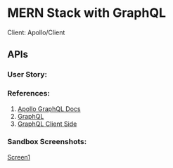 # MERN Stack with GraphQL
Client: Apollo/Client

## APIs


### User Story:

### 

### References:
1. [Apollo GraphQL Docs](https://www.apollographql.com/docs/react/data/queries/)
2. [GraphQL](https://graphql.org/learn/queries/)
3. [GraphQL Client Side](https://graphql.org/graphql-js/graphql-clients/)


### Sandbox Screenshots:

[Screen1]()